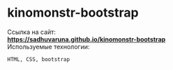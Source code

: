# kinomonstr-bootstrap
Ссылка на сайт:
<br>
**https://sadhuvaruna.github.io/kinomonstr-bootstrap**
<br>
Используемые технологии:
<br>
```html
HTML, CSS, bootstrap
```
